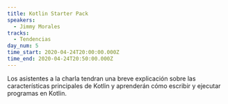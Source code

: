 ```yaml
---
title: Kotlin Starter Pack
speakers:
  - Jimmy Morales
tracks:
  - Tendencias
day_num: 5
time_start: 2020-04-24T20:00:00.000Z
time_end: 2020-04-24T20:50:00.000Z
---
```

<!--StartFragment-->

Los asistentes a la charla tendran una breve explicación sobre las características principales de Kotlin y aprenderán cómo escribir y ejecutar programas en Kotlin.

<!--EndFragment-->